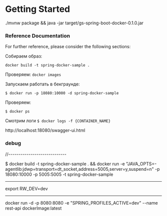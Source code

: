 # Getting Started

./mvnw package && java -jar target/gs-spring-boot-docker-0.1.0.jar

### Reference Documentation
For further reference, please consider the following sections:

Собираем образ:

```docker build -t spring-docker-sample . ```

Проверяем:
``` docker images ```

Запускаем работать в бекграунде:


```$ docker run -p 18080:10000 -d spring-docker-sample ```

Проверяем:

```$ docker ps```

Смотрим логи 
```$ docker logs -f {CONTAINER_NAME}```

http://localhost:18080/swagger-ui.html


### debug
//-----------------------------

$ docker build -t  spring-docker-sample . && docker run -e "JAVA_OPTS=-agentlib:jdwp=transport=dt_socket,address=5005,server=y,suspend=n" -p 18080:10000 -p 5005:5005 -t spring-docker-sample

******************************

export RW_DEV=dev

---------------------
docker run -d -p 8080:8080 -e "SPRING_PROFILES_ACTIVE=dev" --name rest-api dockerImage:latest




